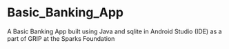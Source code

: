 # Basic_Banking_App
A Basic Banking App built using Java and sqlite in Android Studio (IDE) as a part of GRIP at the Sparks Foundation
